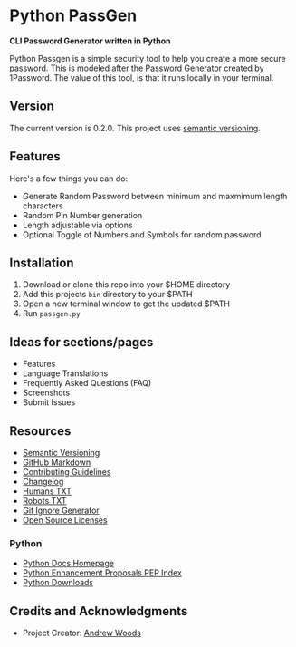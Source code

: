 
# Python PassGen

__CLI Password Generator written in Python__

Python Passgen is a simple security tool to help you create a more secure
password. This is modeled after the [Password
Generator](https://1password.com/password-generator) created by 1Password. The
value of this tool, is that it runs locally in your terminal.



## Version

The current version is 0.2.0. This project uses [semantic versioning](http://semver.org).


## Features

Here's a few things you can do:

* Generate Random Password between minimum and maxmimum length characters
* Random Pin Number generation
* Length adjustable via options
* Optional Toggle of Numbers and Symbols for random password


## Installation

1. Download or clone this repo into your $HOME directory
1. Add this projects `bin` directory to your $PATH
1. Open a new terminal window to get the updated $PATH
1. Run `passgen.py`

## Ideas for sections/pages

* Features
* Language Translations
* Frequently Asked Questions (FAQ)
* Screenshots
* Submit Issues

## Resources

* [Semantic Versioning](http://semver.org)
* [GitHub Markdown](https://help.github.com/categories/writing-on-github/)
* [Contributing Guidelines](https://help.github.com/articles/setting-guidelines-for-repository-contributors/)
* [Changelog](docs/CHANGELOG.md)
* [Humans TXT](http://humanstxt.org/) 
* [Robots TXT](http://www.robotstxt.org/) 
* [Git Ignore Generator](https://www.gitignore.io/)
* [Open Source Licenses](http://opensource.org/licenses/GPL-3.0)

### Python

* [Python Docs Homepage](https://www.python.org/doc/)
* [Python Enhancement Proposals PEP Index](https://peps.python.org/#topics)
* [Python Downloads](https://www.python.org/downloads/)


## Credits and Acknowledgments

* Project Creator:  [Andrew Woods](https://andrewwoods.net)

